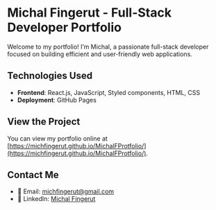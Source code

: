 # Michal Fingerut - Full-Stack Developer Portfolio

Welcome to my portfolio! I’m Michal, a passionate full-stack developer focused on building efficient and user-friendly web applications.

## Technologies Used

- **Frontend**: React.js, JavaScript, Styled components, HTML, CSS
- **Deployment**: GitHub Pages

## View the Project

You can view my portfolio online at [https://michfingerut.github.io/MichalFProtfolio/](https://michfingerut.github.io/MichalFProtfolio/).

## Contact Me

- 📧 Email: michfingerut@gmail.com
- 🔗 LinkedIn: [Michal Fingerut](https://www.linkedin.com/in/michal-fingerut)
